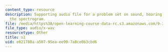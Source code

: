 ```yaml
---
content_type: resource
description: Supporting audio file for a problem set on sound, hearing, and building
  the spectrogram.
file: /media/https%3A/open-learning-course-data-rc.s3.amazonaws.com/9-35-sensation-and-perception-spring-2009/e021788aa50795eaee997a8ce0b3cbd6_s1.wav
file_type: audio/x-wav
resourcetype: Other
title: s1
uid: e021788a-a507-95ea-ee99-7a8ce0b3cbd6
---
```

